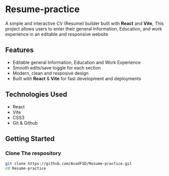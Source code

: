 # Resume-practice
A simple and interactive CV (Resume) builder built with **React** and **Vite**, This project allows users to enter their general Information, Education, and work experience in an editable and responsive website

## Features

- Editable general Information, Education and Work Experience
- Smooth edits/save toggle for each section
- Modern, clean and resposive design
- Built with **React** & **Vite** for fast development and deployments

## Technologies Used

- React
- Vite
- CSS3
- Git & Github
 
## Getting Started

### Clone The respository
```Bash
git clone https://github.com/AsadFSD/Resume-practice.git
cd Resume-practice

